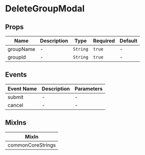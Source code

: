 # DeleteGroupModal

## Props

<!-- @vuese:DeleteGroupModal:props:start -->
|Name|Description|Type|Required|Default|
|---|---|---|---|---|
|groupName|-|`String`|`true`|-|
|groupId|-|`String`|`true`|-|

<!-- @vuese:DeleteGroupModal:props:end -->


## Events

<!-- @vuese:DeleteGroupModal:events:start -->
|Event Name|Description|Parameters|
|---|---|---|
|submit|-|-|
|cancel|-|-|

<!-- @vuese:DeleteGroupModal:events:end -->


## MixIns

<!-- @vuese:DeleteGroupModal:mixIns:start -->
|MixIn|
|---|
|commonCoreStrings|

<!-- @vuese:DeleteGroupModal:mixIns:end -->
